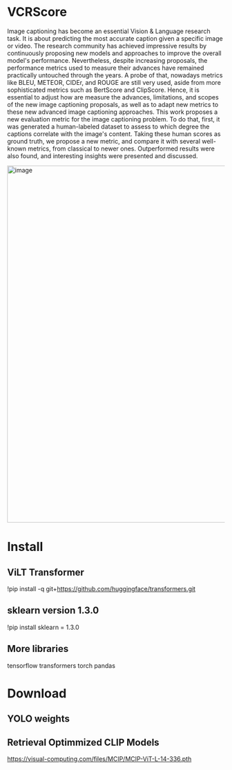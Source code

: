# VCRScore

Image captioning has become an essential Vision & Language research task. It is about predicting the most accurate caption given a specific image or video. The research community has achieved impressive results by continuously proposing new models and approaches to improve the overall model's performance. Nevertheless, despite increasing proposals, the performance metrics used to measure their advances have remained practically untouched through the years. A probe of that, nowadays metrics like BLEU, METEOR, CIDEr, and ROUGE are still very used, aside from more sophisticated metrics such as BertScore and ClipScore. 
    Hence, it is essential to adjust how are measure the advances, limitations, and scopes of the new image captioning proposals, as well as to adapt new metrics to these new advanced image captioning approaches.
    This work proposes a new evaluation metric for the image captioning problem. To do that, first, it was generated a human-labeled dataset to assess to which degree the captions correlate with the image's content. Taking these human scores as ground truth, we propose a new metric, and compare it with several well-known metrics, from classical to newer ones. Outperformed results were also found, and interesting insights were presented and discussed. 

<img width="827" alt="image" src="https://github.com/user-attachments/assets/04572bb0-c87d-4e54-8ecd-191c99ba9858" />


# Install

## ViLT Transformer

!pip install -q git+https://github.com/huggingface/transformers.git

## sklearn version 1.3.0

!pip install sklearn = 1.3.0

## More libraries

tensorflow
transformers
torch
pandas

# Download

## YOLO weights

## Retrieval Optimmized CLIP Models

https://visual-computing.com/files/MCIP/MCIP-ViT-L-14-336.pth


